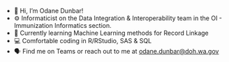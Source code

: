  - 👋 Hi, I’m Odane Dunbar!  
 - ⚙️ Informaticist on the Data Integration & Interoperability team in the OI - Immunization Informatics section.     
 - 🤖 Currently learning Machine Learning methods for Record Linkage  
 - 💻 Comfortable coding in R/RStudio, SAS & SQL
 - 🗣️ Find me on Teams or reach out to me at odane.dunbar@doh.wa.gov
<!---
DOH-OSD0303/DOH-OSD0303 is a ✨ special ✨ repository because its `README.md` (this file) appears on your GitHub profile.
You can click the Preview link to take a look at your changes.
--->
